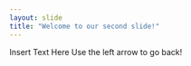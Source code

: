 ```yaml
---
layout: slide
title: "Welcome to our second slide!"
---
```

Insert Text Here
Use the left arrow to go back!
